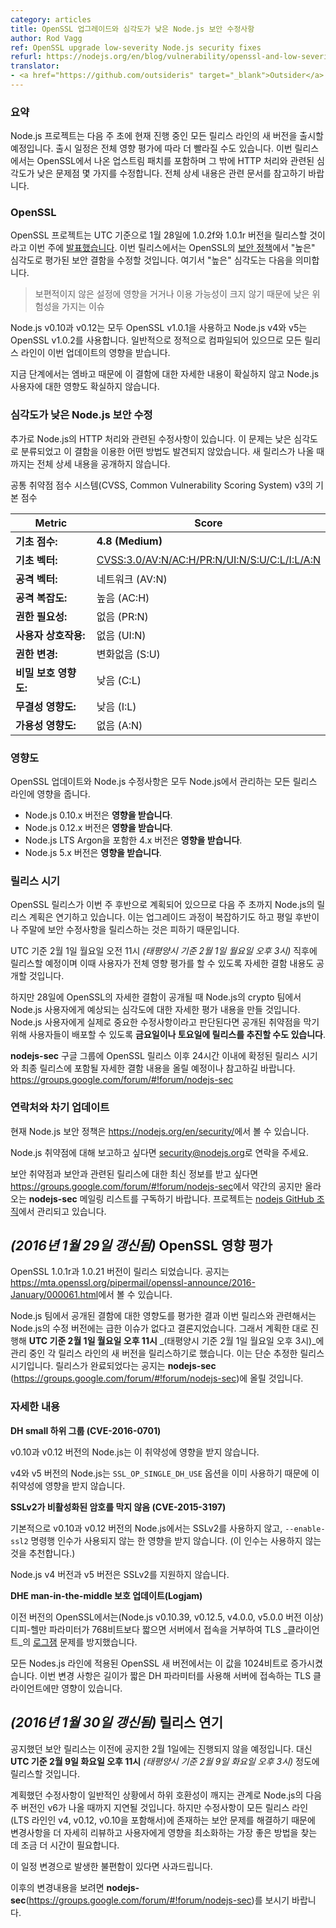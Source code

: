```yaml
---
category: articles
title: OpenSSL 업그레이드와 심각도가 낮은 Node.js 보안 수정사항
author: Rod Vagg
ref: OpenSSL upgrade low-severity Node.js security fixes
refurl: https://nodejs.org/en/blog/vulnerability/openssl-and-low-severity-fixes-jan-2016/
translator:
- <a href="https://github.com/outsideris" target="_blank">Outsider</a>
---
```


<!--
***(Updates to this post, including a schedule change are included below)***

### Summary

The Node.js project will be releasing new versions across all of its active release lines early next week (possibly sooner, pending full impact assessment) to incorporate upstream patches from OpenSSL and some additional low-severity fixes relating to HTTP handling. Please read on for full details.
-->

### 요약
Node.js 프로젝트는 다음 주 초에 현재 진행 중인 모든 릴리스 라인의 새 버전을 출시할 예정입니다.
출시 일정은 전체 영향 평가에 따라 더 빨라질 수도 있습니다. 이번 릴리스에서는 OpenSSL에서 나온
업스트림 패치를 포함하며 그 밖에 HTTP 처리와 관련된 심각도가 낮은 문제점 몇 가지를 수정합니다.
전체 상세 내용은 관련 문서를 참고하기 바랍니다.

<!--
### OpenSSL

The OpenSSL project [announced](https://mta.openssl.org/pipermail/openssl-announce/2016-January/000058.html) this week that they will be releasing versions 1.0.2f and 1.0.1r on the 28th of January, UTC. The releases will fix two security defects that are labelled as "high" severity under their [security policy](https://www.openssl.org/policies/secpolicy.html), meaning they are:
-->

### OpenSSL
OpenSSL 프로젝트는 UTC 기준으로 1월 28일에 1.0.2f와 1.0.1r 버전을 릴리스할 것이라고 이번 주에
[발표했습니다](https://mta.openssl.org/pipermail/openssl-announce/2016-January/000058.html).
이번 릴리스에서는 OpenSSL의 [보안 정책](https://www.openssl.org/policies/secpolicy.html)에서
"높은" 심각도로 평가된 보안 결함을 수정할 것입니다. 여기서 "높은" 심각도는 다음을 의미합니다.

<!--
> ... issues that are of a lower risk than critical, perhaps due to affecting less common configurations, or which are less likely to be exploitable.

Node.js v0.10 and v0.12 both use OpenSSL v1.0.1 and Node.js v4 and v5 both use OpenSSL v1.0.2 and are normally statically compiled. Therefore, all active release lines are impacted by this update.

At this stage, due to embargo, the exact nature of these defects is uncertain as well as the impact they will have on Node.js users.
-->
> 보편적이지 않은 설정에 영향을 거거나 이용 가능성이 크지 않기 때문에 낮은 위험성을 가지는 이슈

Node.js v0.10과 v0.12는 모두 OpenSSL v1.0.1을 사용하고 Node.js v4와 v5는
OpenSSL v1.0.2를 사용합니다. 일반적으로 정적으로 컴파일되어 있으므로 모든 릴리스 라인이 이번
업데이트의 영향을 받습니다.

지금 단계에서는 엠바고 때문에 이 결함에 대한 자세한 내용이 확실하지 않고
Node.js 사용자에 대한 영향도 확실하지 않습니다.

<!--
### Low-severity Node.js security fixes

In addition, we have some fixes to release relating to Node.js HTTP processing. We categorise these as low-severity and are not aware of any existing exploits leveraging the defects. Full details are embargoed until new releases are available.
-->

### 심각도가 낮은 Node.js 보안 수정

추가로 Node.js의 HTTP 처리와 관련된 수정사항이 있습니다. 이 문제는 낮은 심각도로 분류되었고 이 결함을
이용한 어떤 방법도 발견되지 않았습니다. 새 릴리스가 나올 때까지는 전체 상세 내용을 공개하지 않습니다.

<!--
Common Vulnerability Scoring System (CVSS) v3 Base Score:

| Metric                      | Score                      |
|-----------------------------|----------------------------|
| **Base Score:**             | **4.8 (Medium)**           |
| **Base Vector:**            | [CVSS:3.0/AV:N/AC:H/PR:N/UI:N/S:U/C:L/I:L/A:N](https://www.first.org/cvss/calculator/3.0#CVSS:3.0/AV:N/AC:H/PR:N/UI:N/S:U/C:L/I:L/A:N)
| **Attack Vector:**          | Network (AV:N)             |
| **Attack Complexity:**      | High (AC:H)                |
| **Privileges Required:**    | None (PR:N)                |
| **User Interaction:**       | None (UI:N)                |
| **Scope of Impact:**        | Unchanged (S:U)            |
| **Confidentiality Impact:** | Low (C:L)                  |
| **Integrity Impact:**       | Low (I:L)                  |
| **Availability Impact:**    | None (A:N)                 |

Refer to the [CVSS v3 Specification](https://www.first.org/cvss/specification-document) for details on the meanings and application of the vector components.
-->
공통 취약점 점수 시스템(CVSS, Common Vulnerability Scoring System) v3의 기본 점수

| Metric                      | Score                      |
|-----------------------------|----------------------------|
| **기초 점수:**                | **4.8 (Medium)**           |
| **기초 벡터:**                | [CVSS:3.0/AV:N/AC:H/PR:N/UI:N/S:U/C:L/I:L/A:N](https://www.first.org/cvss/calculator/3.0#CVSS:3.0/AV:N/AC:H/PR:N/UI:N/S:U/C:L/I:L/A:N)
| **공격 벡터:**                | 네트워크 (AV:N)             |
| **공격 복잡도:**              | 높음 (AC:H)                |
| **권한 필요성:**              | 없음 (PR:N)                |
| **사용자 상호작용:**           | 없음 (UI:N)                |
| **권한 변경:**               | 변화없음 (S:U)            |
| **비밀 보호 영향도:**          | 낮음 (C:L)                  |
| **무결성 영향도:**            | 낮음 (I:L)                  |
| **가용성 영향도:**            | 없음 (A:N)                 |

<!--
### Impact

Both the OpenSSL updates and the Node.js fixes affect all actively maintained release lines of Node.js.

 * Versions 0.10.x of Node.js **are affected**.
 * Versions 0.12.x of Node.js **are affected**.
 * Versions 4.x, including LTS Argon, of Node.js **are affected**.
 * Versions 5.x of Node.js **are affected**.
-->

### 영향도
OpenSSL 업데이트와 Node.js 수정사항은 모두 Node.js에서 관리하는 모든 릴리스 라인에 영향을 줍니다.

 * Node.js 0.10.x 버전은 **영향을 받습니다**.
 * Node.js 0.12.x 버전은 **영향을 받습니다**.
 * Node.js LTS Argon을 포함한 4.x 버전은 **영향을 받습니다**.
 * Node.js 5.x 버전은 **영향을 받습니다**.

<!--
### Release timing

As the OpenSSL release is planned for late in the week, we are currently planning on deferring Node.js releases until early next week due to the complexity of the upgrade process and a preference for not releasing security fixes at the end of the work-week or on the weekend.

Releases will be available at, or shortly after, **Monday the 1st of February, 11pm UTC** _(Monday the 1st of February, 3pm Pacific Time)_ along with disclosure of the details defects to allow for complete impact assessment by users.

However, when details of the OpenSSL defects are released on the 28th, our crypto team will be making a more detailed assessment on the likely severity for Node.js users. In the event that the team determines that the fixes are critical in nature for Node.js users **we may choose to expedite releases for Friday or Saturday** in order to ensure that users have the ability to protect their deployments against a disclosed vulnerability.

Please monitor the **nodejs-sec** Google Group for updates, including a decision within 24 hours after the OpenSSL release regarding release timing, and full details of the defects upon eventual release: https://groups.google.com/forum/#!forum/nodejs-sec
-->

### 릴리스 시기
OpenSSL 릴리스가 이번 주 후반으로 계획되어 있으므로 다음 주 초까지 Node.js의 릴리스 계획은 연기하고
있습니다. 이는 업그레이드 과정이 복잡하기도 하고 평일 후반이나 주말에 보안 수정사항을
릴리스하는 것은 피하기 때문입니다.

UTC 기준 2월 1일 월요일 오전 11시 _(태평양시 기준 2월 1일 월요일 오후 3시)_ 직후에 릴리스할
예정이며 이때 사용자가 전체 영향 평가를 할 수 있도록 자세한 결함 내용도 공개할 것입니다.

하지만 28일에 OpenSSL의 자세한 결함이 공개될 때 Node.js의 crypto 팀에서 Node.js 사용자에게
예상되는 심각도에 대한 자세한 평가 내용을 만들 것입니다. Node.js 사용자에게 실제로 중요한
수정사항이라고 판단된다면 공개된 취약점을 막기 위해 사용자들이 배포할 수 있도록
**금요일이나 토요일에 릴리스를 추진할 수도 있습니다**.

**nodejs-sec** 구글 그룹에 OpenSSL 릴리스 이후 24시간 이내에 확정된 릴리스 시기와 최종 릴리스에
포함될 자세한 결함 내용을 올릴 예정이나 참고하길 바랍니다.
<https://groups.google.com/forum/#!forum/nodejs-sec>

<!--
### Contact and future updates

The current Node.js security policy can be found at <https://nodejs.org/en/security/>.

Please contact [security@nodejs.org](mailto:security@nodejs.org) if you wish to report a vulnerability in Node.js.

Subscribe to the low-volume announcement-only **nodejs-sec** mailing list at https://groups.google.com/forum/#!forum/nodejs-sec to stay up to date on security vulnerabilities and security-related releases of Node.js and the projects maintained in the [nodejs GitHub organisation](https://github.com/nodejs).
-->

### 연락처와 차기 업데이트

현재 Node.js 보안 정책은 <https://nodejs.org/en/security/>에서 볼 수 있습니다.

Node.js 취약점에 대해 보고하고 싶다면 [security@nodejs.org](mailto:security@nodejs.org)로 연락을 주세요.

보안 취약점과 보안과 관련된 릴리스에 대한 최신 정보를 받고 싶다면
<https://groups.google.com/forum/#!forum/nodejs-sec>에서 약간의 공지만 올라오는
**nodejs-sec** 메일링 리스트를 구독하기 바랍니다. 프로젝트는
[nodejs GitHub 조직](https://github.com/nodejs)에서 관리되고 있습니다.

<!--
## _(Update 29-Jan-2016)_ OpenSSL Impact Assessment

OpenSSL versions 1.0.1r and 1.0.21 have been released, the announcement can be found here: https://mta.openssl.org/pipermail/openssl-announce/2016-January/000061.html

Our team has made an assessment of the impact of the disclosed defects and concluded that there is no urgency in releasing patched versions of Node.js in response to this release. Therefore, we will be proceeding as planned and attempt to release new versions of each of our active release lines on or after
**Monday the 1st of February, 11pm UTC** _(Monday the 1st of February, 3pm Pacific Time)_. Please note that this is simply an approximation of release timing. Please tune in to **nodejs-sec** (https://groups.google.com/forum/#!forum/nodejs-sec) where we will announce the availability of releases.
-->

## _(2016년 1월 29일 갱신됨)_ OpenSSL 영향 평가

OpenSSL 1.0.1r과 1.0.21 버전이 릴리스 되었습니다.
공지는 <https://mta.openssl.org/pipermail/openssl-announce/2016-January/000061.html>에서 볼 수 있습니다.

Node.js 팀에서 공개된 결함에 대한 영향도를 평가한 결과 이번 릴리스와 관련해서는 Node.js의 수정
버전에는 급한 이슈가 없다고 결론지었습니다. 그래서 계획한 대로 진행해
**UTC 기준 2월 1일 월요일 오후 11시** _(태평양시 기준 2월 1일 월요일 오후 3시)_에 관리 중인 각
릴리스 라인의 새 버전을 릴리스하기로 했습니다. 이는 단순 추정한 릴리스 시기입니다. 릴리스가 완료되었다는
공지는 **nodejs-sec** (<https://groups.google.com/forum/#!forum/nodejs-sec>)에
올릴 것입니다.

<!--
### Details

**DH small subgroups (CVE-2016-0701)**

Node.js v0.10 and v0.12 are not affected by this defect.

Node.js v4 and v5 use the `SSL_OP_SINGLE_DH_USE` option already and are therefore not affected by this defect.

**SSLv2 doesn't block disabled ciphers (CVE-2015-3197)**

Node.js v0.10 and v0.12 disable SSLv2 by default and are not affected _unless_ the `--enable-ssl2` command line argument is being used (not recommended).

Node.js v4 and v5 do not support SSLv2.

**An update on DHE man-in-the-middle protection (Logjam)**

Previous releases of OpenSSL (since Node.js v0.10.39, v0.12.5, v4.0.0 and v5.0.0) mitigated against [Logjam](https://en.wikipedia.org/wiki/Logjam_%28computer_security%29) for TLS _clients_ by rejecting connections from servers where Diffie-Hellman parameters were shorter than 768-bits.

The new OpenSSL release, for all Node.js lines, increases this to 1024-bits. The change only impacts TLS clients connecting to servers with weak DH parameter lengths.

<a name="_-update-29-jan-2016-_-openssl-impact-assessment"></a>
-->

### 자세한 내용

**DH small 하위 그룹 (CVE-2016-0701)**

v0.10과 v0.12 버전의 Node.js는 이 취약성에 영향을 받지 않습니다.

v4와 v5 버전의 Node.js는 `SSL_OP_SINGLE_DH_USE` 옵션을 이미 사용하기 때문에 이 취약성에 영향을 받지 않습니다.

**SSLv2가 비활성화된 암호를 막지 않음 (CVE-2015-3197)**

기본적으로 v0.10과 v0.12 버전의 Node.js에서는 SSLv2를 사용하지 않고, `--enable-ssl2` 명령행
인수가 사용되지 않는 한 영향을 받지 않습니다. (이 인수는 사용하지 않는 것을 추천합니다.)

Node.js v4 버전과 v5 버전은 SSLv2를 지원하지 않습니다.

**DHE man-in-the-middle 보호 업데이트(Logjam)**

이전 버전의 OpenSSL에서는(Node.js v0.10.39, v0.12.5, v4.0.0, v5.0.0 버전 이상)
디피-헬만 파라미터가 768비트보다 짧으면 서버에서 접속을 거부하여 TLS _클라이언트_의
[로그잼](https://en.wikipedia.org/wiki/Logjam_%28computer_security%29) 문제를
방지했습니다.

모든 Nodes.js 라인에 적용된 OpenSSL 새 버전에서는 이 값을 1024비트로 증가시켰습니다. 이번 변경
사항은 길이가 짧은 DH 파라미터를 사용해 서버에 접속하는 TLS 클라이언트에만 영향이 있습니다.

<!--
## _(Update 30-Jan-2016)_ Release postponement

The announced security releases will not go ahead for the 1st of February as previously announced. Instead, our new target for release will be on or shortly after **Tuesday, the 9th of February, 11pm UTC** _(Tuesday, the 9th of February, 3pm Pacific Time)_.

The planned fixes include a backward-incompatible change that, under normal circumstances, would be deferred until the next major-version of Node.js, v6. However, because the fix addresses a security concern that exists across all release lines (including our LTS lines: v4, v0.12 and v0.10) we require the additional time to further review the changes and consider how best to achieve minimal impact to users.

We apologise for any inconvenience this schedule change may cause.

Please tune in to **nodejs-sec** (https://groups.google.com/forum/#!forum/nodejs-sec) to be notified of any further updates.
-->

## _(2016년 1월 30일 갱신됨)_ 릴리스 연기
공지했던 보안 릴리스는 이전에 공지한 2월 1일에는 진행되지 않을 예정입니다. 대신
**UTC 기준 2월 9일 화요일 오후 11시** _(태평양시 기준 2월 9일 화요일 오후 3시)_ 정도에
릴리스할 것입니다.

계획했던 수정사항이 일반적인 상황에서 하위 호환성이 깨지는 관계로 Node.js의 다음 주 버전인 v6가
나올 때까지 지연될 것입니다. 하지만 수정사항이 모든 릴리스 라인(LTS 라인인 v4, v0.12, v0.10을
포함해서)에 존재하는 보안 문제를 해결하기 때문에 변경사항을 더 자세히 리뷰하고 사용자에게 영향을
최소화하는 가장 좋은 방법을 찾는 데 조금 더 시간이 필요합니다.

이 일정 변경으로 발생한 불편함이 있다면 사과드립니다.

이후의 변경내용을 보려면
**nodejs-sec**(https://groups.google.com/forum/#!forum/nodejs-sec)를 보시기 바랍니다.
